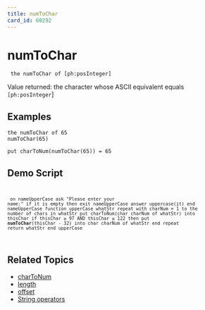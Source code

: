 ```yaml
---
title: numToChar
card_id: 60292
---
```


# numToChar

<code><pre>
the numToChar of [ph:posInteger] 
</pre></code>

Value returned: the character whose ASCII equivalent equals<code> [ph:posInteger</code>] 


## Examples

```
the numToChar of 65
numToChar(65)

put charToNum(numToChar(65)) = 65
```

## Demo Script

<code><pre>
<code><pre>
on nameUpperCase
 ask "Please enter your name:"
 if it is empty then exit nameUpperCase
 answer uppercase(it)
end nameUpperCase
function upperCase whatStr
 repeat with charNum = 1 to the number of chars in whatStr
   put charToNum(char charNum of whatStr) into thisChar
   if thisChar ≥ 97 AND thisChar ≤ 122
   then put <b>numToChar</b>(thisChar - 32) into char charNum of whatStr
 end repeat
 return whatStr
end upperCase
</pre></code>
</pre></code>

## Related Topics

* [charToNum](/HyperTalkReference/functions/charToNum)
* [length](/HyperTalkReference/functions/length)
* [offset](/HyperTalkReference/functions/offset)
* [String operators](/HyperTalkReference/operatorsandconstants/String-operators)
